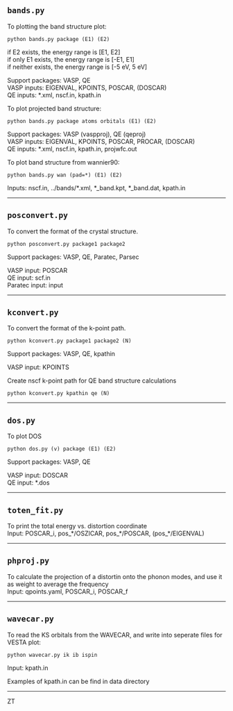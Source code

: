 ## `bands.py`

To plotting the band structure plot:
```
python bands.py package (E1) (E2)
```
if E2 exists, the energy range is [E1, E2]  
if only E1 exists, the energy range is [-E1, E1]  
if neither exists, the energy range is [-5 eV, 5 eV]

Support packages: VASP, QE  
VASP inputs: EIGENVAL, KPOINTS, POSCAR, (DOSCAR)  
QE inputs: \*.xml, nscf.in, kpath.in

To plot projected band structure:
```
python bands.py package atoms orbitals (E1) (E2)
```

Support packages: VASP (vaspproj), QE (qeproj)  
VASP inputs: EIGENVAL, KPOINTS, POSCAR, PROCAR, (DOSCAR)  
QE inputs: \*.xml, nscf.in, kpath.in, projwfc.out

To plot band structure from wannier90:
```
python bands.py wan (pad=*) (E1) (E2)
```
Inputs: nscf.in, ../bands/\*.xml, \*\_band.kpt, \*\_band.dat, kpath.in

---

## `posconvert.py`

To convert the format of the crystal structure.
```
python posconvert.py package1 package2
```
Support packages: VASP, QE, Paratec, Parsec

VASP input: POSCAR  
QE input: scf.in  
Paratec input: input

---

## `kconvert.py`

To convert the format of the k-point path.
```
python kconvert.py package1 package2 (N)
```
Support packages: VASP, QE, kpathin

VASP input: KPOINTS  

Create nscf k-point path for QE band structure calculations
```
python kconvert.py kpathin qe (N)
```

---

## `dos.py`

To plot DOS  
```
python dos.py (v) package (E1) (E2)
```
Support packages: VASP, QE

VASP input: DOSCAR  
QE input: \*.dos

---

## `toten_fit.py`

To print the total energy vs. distortion coordinate  
Input: POSCAR\_i, pos\_\*/OSZICAR, pos\_\*/POSCAR, (pos\_\*/EIGENVAL)

---

## `phproj.py`

To calculate the projection of a distortin onto the phonon modes, and use it as weight to average the frequency  
Input: qpoints.yaml, POSCAR\_i, POSCAR\_f

---

## `wavecar.py`

To read the KS orbitals from the WAVECAR, and write into seperate files for VESTA plot:
```
python wavecar.py ik ib ispin
```
Input: kpath.in

Examples of kpath.in can be find in data directory

---

ZT
